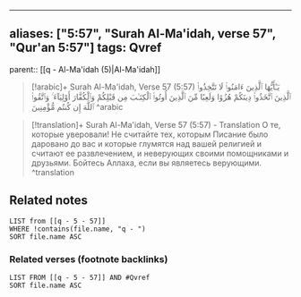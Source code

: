 
---
aliases: ["5:57", "Surah Al-Ma'idah, verse 57", "Qur'an 5:57"]
tags: Qvref
---

parent:: [[q - Al-Ma'idah (5)|Al-Ma'idah]]

> [!arabic]+ Surah Al-Ma'idah, Verse 57 (5:57)
> <span class="quran-arabic">يَـٰٓأَيُّهَا ٱلَّذِينَ ءَامَنُوا۟ لَا تَتَّخِذُوا۟ ٱلَّذِينَ ٱتَّخَذُوا۟ دِينَكُمْ هُزُوًا وَلَعِبًا مِّنَ ٱلَّذِينَ أُوتُوا۟ ٱلْكِتَـٰبَ مِن قَبْلِكُمْ وَٱلْكُفَّارَ أَوْلِيَآءَ ۚ وَٱتَّقُوا۟ ٱللَّهَ إِن كُنتُم مُّؤْمِنِينَ</span>
^arabic

> [!translation]+ Surah Al-Ma'idah, Verse 57 (5:57) - Translation
> О те, которые уверовали! Не считайте тех, которым Писание было даровано до вас и которые глумятся над вашей религией и считают ее развлечением, и неверующих своими помощниками и друзьями. Бойтесь Аллаха, если вы являетесь верующими.
^translation



## Related notes
```dataview
LIST from [[q - 5 - 57]]
WHERE !contains(file.name, "q - ")
SORT file.name ASC
```

### Related verses (footnote backlinks)
```dataview
LIST FROM [[q - 5 - 57]] AND #Qvref
SORT file.name ASC
```

